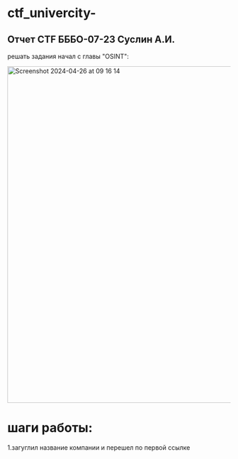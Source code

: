 # ctf_univercity-
## Отчет CTF БББО-07-23 Суслин А.И.

решать задания начал с главы "OSINT":

<img width="758" alt="Screenshot 2024-04-26 at 09 16 14" src="https://github.com/cvrseq/ctf_univercity-/assets/152638273/12209ef9-be76-44d9-8ca9-fc3a18301015">


# шаги работы:

1.загуглил название компании и перешел по первой ссылке 




